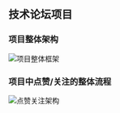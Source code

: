 ## 技术论坛项目

### 项目整体架构
![项目整体框架](https://github.com/Chen-Litao/TodoList/assets/138087482/9e351214-15c4-4874-a363-2dd0e94c50f8)

### 项目中点赞/关注的整体流程
![点赞关注架构](https://github.com/Chen-Litao/TodoList/assets/138087482/bfb83256-ba57-4ade-8e53-160e8bffdf9e)
